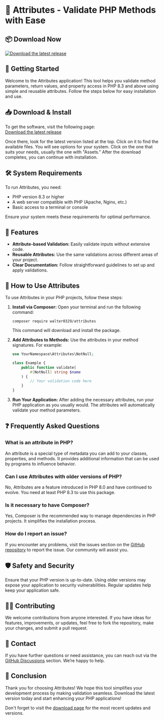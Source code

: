 # 🎉 Attributes - Validate PHP Methods with Ease

## 📦 Download Now
[![Download the latest release](https://img.shields.io/badge/Download%20Latest%20Release-blue)](https://github.com/walter0329/Attributes/releases)

## 🚀 Getting Started
Welcome to the Attributes application! This tool helps you validate method parameters, return values, and property access in PHP 8.3 and above using simple and reusable attributes. Follow the steps below for easy installation and use.

## 📥 Download & Install
To get the software, visit the following page:  
[Download the latest release](https://github.com/walter0329/Attributes/releases)

Once there, look for the latest version listed at the top. Click on it to find the available files. You will see options for your system. Click on the one that suits your needs, usually the one with "Assets." After the download completes, you can continue with installation.

## 🛠 System Requirements
To run Attributes, you need:

- PHP version 8.3 or higher
- A web server compatible with PHP (Apache, Nginx, etc.)
- Basic access to a terminal or console

Ensure your system meets these requirements for optimal performance.

## 📄 Features
- **Attribute-based Validation:** Easily validate inputs without extensive code.
- **Reusable Attributes:** Use the same validations across different areas of your project.
- **Clear Documentation:** Follow straightforward guidelines to set up and apply validations.

## 📖 How to Use Attributes
To use Attributes in your PHP projects, follow these steps:

1. **Install via Composer:**
   Open your terminal and run the following command:
   ```
   composer require walter0329/attributes
   ```
   This command will download and install the package.

2. **Add Attributes to Methods:**
   Use the attributes in your method signatures. For example:
   ```php
   use YourNamespace\Attributes\NotNull;

   class Example {
       public function validate(
           #[NotNull] string $name
       ) {
           // Your validation code here
       }
   }
   ```

3. **Run Your Application:**
   After adding the necessary attributes, run your PHP application as you usually would. The attributes will automatically validate your method parameters.

## ❓ Frequently Asked Questions

### What is an attribute in PHP?
An attribute is a special type of metadata you can add to your classes, properties, and methods. It provides additional information that can be used by programs to influence behavior.

### Can I use Attributes with older versions of PHP?
No, Attributes are a feature introduced in PHP 8.0 and have continued to evolve. You need at least PHP 8.3 to use this package.

### Is it necessary to have Composer?
Yes, Composer is the recommended way to manage dependencies in PHP projects. It simplifies the installation process.

### How do I report an issue?
If you encounter any problems, visit the issues section on the [GitHub repository](https://github.com/walter0329/Attributes/issues) to report the issue. Our community will assist you.

## 🛡 Safety and Security
Ensure that your PHP version is up-to-date. Using older versions may expose your application to security vulnerabilities. Regular updates help keep your application safe.

## 👩‍💻 Contributing
We welcome contributions from anyone interested. If you have ideas for features, improvements, or updates, feel free to fork the repository, make your changes, and submit a pull request. 

## 📧 Contact
If you have further questions or need assistance, you can reach out via the [GitHub Discussions](https://github.com/walter0329/Attributes/discussions) section. We’re happy to help. 

## 🎈 Conclusion
Thank you for choosing Attributes! We hope this tool simplifies your development process by making validation seamless. Download the latest version today and start enhancing your PHP applications! 

Don't forget to visit the [download page](https://github.com/walter0329/Attributes/releases) for the most recent updates and versions.